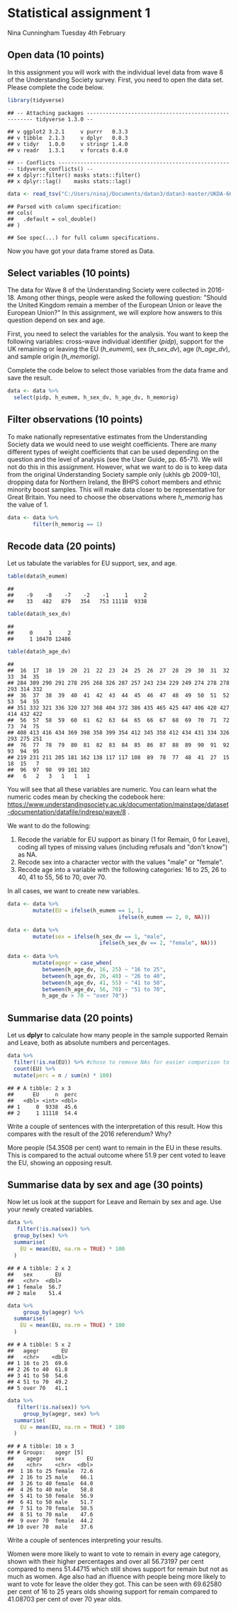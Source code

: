 Statistical assignment 1
================
Nina Cunningham
Tuesday 4th February

Open data (10 points)
---------------------

In this assignment you will work with the individual level data from wave 8 of the Understanding Society survey. First, you need to open the data set. Please complete the code below.

``` r
library(tidyverse)
```

    ## -- Attaching packages ----------------------------------------------------- tidyverse 1.3.0 --

    ## v ggplot2 3.2.1     v purrr   0.3.3
    ## v tibble  2.1.3     v dplyr   0.8.3
    ## v tidyr   1.0.0     v stringr 1.4.0
    ## v readr   1.3.1     v forcats 0.4.0

    ## -- Conflicts -------------------------------------------------------- tidyverse_conflicts() --
    ## x dplyr::filter() masks stats::filter()
    ## x dplyr::lag()    masks stats::lag()

``` r
data <- read_tsv("C:/Users/ninaj/Documents/datan3/datan3-master/UKDA-6614-tab/tab/ukhls_w8/h_indresp.tab")
```

    ## Parsed with column specification:
    ## cols(
    ##   .default = col_double()
    ## )

    ## See spec(...) for full column specifications.

Now you have got your data frame stored as Data.

Select variables (10 points)
----------------------------

The data for Wave 8 of the Understanding Society were collected in 2016-18. Among other things, people were asked the following question: "Should the United Kingdom remain a member of the European Union or leave the European Union?" In this assignment, we will explore how answers to this question depend on sex and age.

First, you need to select the variables for the analysis. You want to keep the following variables: cross-wave individual identifier (*pidp*), support for the UK remaining or leaving the EU (*h\_eumem*), sex (*h\_sex\_dv*), age (*h\_age\_dv*), and sample origin (*h\_memorig*).

Complete the code below to select those variables from the data frame and save the result.

``` r
data <- data %>%
  select(pidp, h_eumem, h_sex_dv, h_age_dv, h_memorig)
```

Filter observations (10 points)
-------------------------------

To make nationally representative estimates from the Understanding Society data we would need to use weight coefficients. There are many different types of weight coefficients that can be used depending on the question and the level of analysis (see the User Guide, pp. 65-71). We will not do this in this assignment. However, what we want to do is to keep data from the original Understanding Society sample only (ukhls gb 2009-10), dropping data for Northern Ireland, the BHPS cohort members and ethnic minority boost samples. This will make data closer to be representative for Great Britain. You need to choose the observations where *h\_memorig* has the value of 1.

``` r
data <- data %>%
        filter(h_memorig == 1)
```

Recode data (20 points)
-----------------------

Let us tabulate the variables for EU support, sex, and age.

``` r
table(data$h_eumem)
```

    ## 
    ##    -9    -8    -7    -2    -1     1     2 
    ##    33   482   879   354   753 11118  9338

``` r
table(data$h_sex_dv)
```

    ## 
    ##     0     1     2 
    ##     1 10470 12486

``` r
table(data$h_age_dv)
```

    ## 
    ##  16  17  18  19  20  21  22  23  24  25  26  27  28  29  30  31  32  33  34  35 
    ## 284 309 290 291 278 295 268 326 287 257 243 234 229 249 274 278 278 293 314 332 
    ##  36  37  38  39  40  41  42  43  44  45  46  47  48  49  50  51  52  53  54  55 
    ## 351 332 321 336 320 327 368 404 372 386 435 465 425 447 406 420 427 414 432 422 
    ##  56  57  58  59  60  61  62  63  64  65  66  67  68  69  70  71  72  73  74  75 
    ## 408 413 416 434 369 398 358 399 354 412 345 358 412 434 431 334 326 293 275 251 
    ##  76  77  78  79  80  81  82  83  84  85  86  87  88  89  90  91  92  93  94  95 
    ## 219 231 211 205 181 162 138 117 117 108  89  78  77  48  41  27  15  18  15   7 
    ##  96  97  98  99 101 102 
    ##   6   2   3   1   1   1

You will see that all these variables are numeric. You can learn what the numeric codes mean by checking the codebook here: <https://www.understandingsociety.ac.uk/documentation/mainstage/dataset-documentation/datafile/indresp/wave/8> .

We want to do the following:

1.  Recode the variable for EU support as binary (1 for Remain, 0 for Leave), coding all types of missing values (including refusals and "don't know") as NA.
2.  Recode sex into a character vector with the values "male" or "female".
3.  Recode age into a variable with the following categories: 16 to 25, 26 to 40, 41 to 55, 56 to 70, over 70.

In all cases, we want to create new variables.

``` r
data <- data %>%
        mutate(EU = ifelse(h_eumem == 1, 1,
                                   ifelse(h_eumem == 2, 0, NA)))

data <- data %>%
        mutate(sex = ifelse(h_sex_dv == 1, "male", 
                             ifelse(h_sex_dv == 2, "female", NA)))
  
data <- data %>%
        mutate(agegr = case_when(
           between(h_age_dv, 16, 25) ~ "16 to 25",
           between(h_age_dv, 26, 40) ~ "26 to 40",
           between(h_age_dv, 41, 55) ~ "41 to 50",
           between(h_age_dv, 56, 70) ~ "51 to 70",
           h_age_dv > 70 ~ "over 70"))
```

Summarise data (20 points)
--------------------------

Let us **dplyr** to calculate how many people in the sample supported Remain and Leave, both as absolute numbers and percentages.

``` r
data %>%
  filter(!is.na(EU)) %>% #chose to remove NAs for easier comparison to referendum results
  count(EU) %>%
  mutate(perc = n / sum(n) * 100)
```

    ## # A tibble: 2 x 3
    ##      EU     n  perc
    ##   <dbl> <int> <dbl>
    ## 1     0  9338  45.6
    ## 2     1 11118  54.4

Write a couple of sentences with the interpretation of this result. How this compares with the result of the 2016 referendum? Why?

More people (54.3508 per cent) want to remain in the EU in these results. This is compared to the actual outcome where 51.9 per cent voted to leave the EU, showing an opposing result.

Summarise data by sex and age (30 points)
-----------------------------------------

Now let us look at the support for Leave and Remain by sex and age. Use your newly created variables.

``` r
data %>%
   filter(!is.na(sex)) %>%
  group_by(sex) %>%
  summarise(
    EU = mean(EU, na.rm = TRUE) * 100
  )
```

    ## # A tibble: 2 x 2
    ##   sex       EU
    ##   <chr>  <dbl>
    ## 1 female  56.7
    ## 2 male    51.4

``` r
data %>%
     group_by(agegr) %>%
  summarise(
    EU = mean(EU, na.rm = TRUE) * 100
  )
```

    ## # A tibble: 5 x 2
    ##   agegr       EU
    ##   <chr>    <dbl>
    ## 1 16 to 25  69.6
    ## 2 26 to 40  61.8
    ## 3 41 to 50  54.6
    ## 4 51 to 70  49.2
    ## 5 over 70   41.1

``` r
data %>%
   filter(!is.na(sex)) %>%
     group_by(agegr, sex) %>%
  summarise(
    EU = mean(EU, na.rm = TRUE) * 100
  )
```

    ## # A tibble: 10 x 3
    ## # Groups:   agegr [5]
    ##    agegr    sex       EU
    ##    <chr>    <chr>  <dbl>
    ##  1 16 to 25 female  72.6
    ##  2 16 to 25 male    66.1
    ##  3 26 to 40 female  64.0
    ##  4 26 to 40 male    58.8
    ##  5 41 to 50 female  56.9
    ##  6 41 to 50 male    51.7
    ##  7 51 to 70 female  50.5
    ##  8 51 to 70 male    47.6
    ##  9 over 70  female  44.2
    ## 10 over 70  male    37.6

Write a couple of sentences interpreting your results.

Women were more likely to want to vote to remain in every age category, shown with their higher percentages and over all 56.73197 per cent compared to mens 51.44715 which still shows support for remain but not as much as women. Age also had an ifluence with people being more likely to want to vote for leave the older they got. This can be seen with 69.62580 per cent of 16 to 25 years olds showing support for remain compared to 41.08703 per cent of over 70 year olds.
